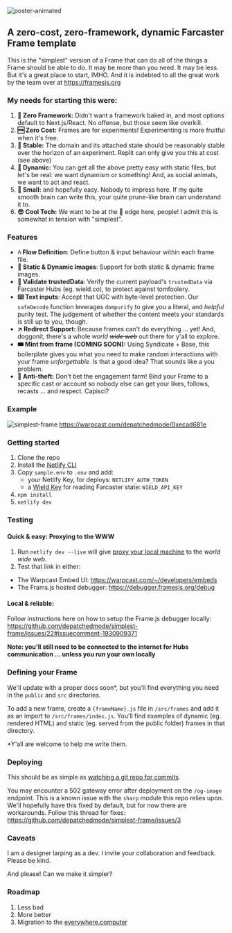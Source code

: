 ![poster-animated](https://github.com/depatchedmode/simplest-frame/assets/84613835/7dadc2cb-7410-4e8d-b8bb-6c314655e5fc)

## A zero-cost, zero-framework, dynamic Farcaster Frame template

This is the "simplest" version of a Frame that can do all of the things a Frame should be able to do. It may be more than you need. It may be less. But it's a great place to start, IMHO. And it is indebted to all the great work by the team over at https://framesjs.org

### My needs for starting this were:

1. **🚱 Zero Framework:** Didn't want a framework baked in, and most options default to Next.js/React. No offense, but those seem like overkill.
2. **🆓 Zero Cost:** Frames are for experiments! Experimenting is more fruitful when it's free.
3. **🧱 Stable:** The domain and its attached state should be reasonably stable over the horizon of an experiment. Replit can only give you this at cost (see above)
4. **🤸 Dynamic:** You can get all the above pretty easy with static files, but let's be real: we want dynamism or something! And, as social animals, we want to act and react.
5. **🤤 Small:** and hopefully easy. Nobody to impress here. If my quite smooth brain can write this, your quite prune-like brain can understand it to.
6. **😎 Cool Tech:** We want to be at the 🤬 edge here, people! I admit this is somewhat in tension with "simplest".

### Features

+ **⑃ Flow Definition**: Define button & input behaviour within each frame file.
+ **🎇 Static & Dynamic Images**: Support for both static & dynamic frame images.
+ **🧐 Validate trustedData**: Verify the current payload's `trustedData` via Farcaster Hubs (eg. wield.co), to protect against tomfoolery.
+ **⌨️ Text inputs**: Accept that UGC with byte-level protection. Our `safeDecode` function leverages `dompurify` to give you a literal, and *helpful* purity test. The judgement of whether the content meets your standards is still up to you, though.
+ **↗️ Redirect Support:** Because frames can't do everything ... yet! And, doggonit, there's a whole *world* ~~*wide* *web*~~ out there for y'all to explore.
+ **🎟️ Mint from frame (COMING SOON):** Using Syndicate + Base, this boilerplate gives you what you need to make random interactions with your frame *unforgettable*. Is that a good idea? That sounds like a you problem.
+ **🔐 Anti-theft:** Don't bet the engagement farm! Bind your Frame to a specific cast or account so nobody else can get your likes, follows, recasts ... and respect. Capisci?

### Example

![simplest-frame](https://github.com/depatchedmode/simplest-frame/assets/84613835/1ca2f2e6-767d-497a-ab88-96e26a7cbef8)
https://warpcast.com/depatchedmode/0xecad681e

### Getting started

1. Clone the repo
2. Install the [Netlify CLI](https://docs.netlify.com/cli/get-started/)
3. Copy `sample.env` to `.env` and add:
   + your Netlify Key, for deploys: `NETLIFY_AUTH_TOKEN`
   + a [Wield Key](https://docs.wield.co/farcaster/api) for reading Farcaster state: `WIELD_API_KEY`
4. `npm install`
5. `netlify dev`

### Testing

#### Quick & easy: Proxying to the WWW
1. Run `netlify dev --live` will give [proxy your local machine](https://docs.netlify.com/cli/local-development/#share-a-live-development-server) to the *world* *wide* *web*.
2. Test that link in either:
  + The Warpcast Embed UI: https://warpcast.com/~/developers/embeds
  + The Frams.js hosted debugger: https://debugger.framesjs.org/debug

#### Local & reliable:

Follow instructions here on how to setup the Frame.js debugger locally: https://github.com/depatchedmode/simplest-frame/issues/22#issuecomment-1930909371

**Note: you'll still need to be connected to the internet for Hubs communication ... unless you run your own locally**

### Defining your Frame

We'll update with a proper docs soon*, but you'll find everything you need in the `public` and `src` directories.

To add a new frame, create a `{frameName}.js` file in `/src/frames` and add it as an import to `/src/frames/index.js`. You'll find examples of dynamic (eg. rendered HTML) and static (eg. served from the public folder) frames in that directory.

*Y'all are welcome to help me write them.

### Deploying

This should be as simple as [watching a git repo for commits](https://docs.netlify.com/site-deploys/create-deploys/).

You may encounter a 502 gateway error after deployment on the `/og-image` endpoint. This is a known issue with the `sharp` module this repo relies upon. We'll hopefully have this fixed by default, but for now there are workarounds. Follow this thread for fixes:
https://github.com/depatchedmode/simplest-frame/issues/3

### Caveats
I am a designer larping as a dev. I invite your collaboration and feedback. Please be kind.

And please! Can we make it simpler?

### Roadmap

1. Less bad
2. More better
3. Migration to the [everywhere.computer](https://everywhere.computer)

